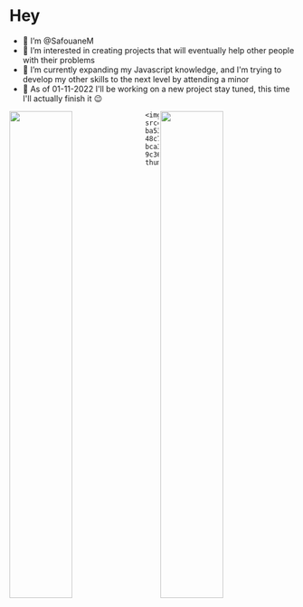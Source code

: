 # Hey
- 👋 I’m @SafouaneM
- 👀 I’m interested in creating projects that will eventually help other people with their problems
- 🌱 I’m currently expanding my Javascript knowledge, and I'm trying to develop my other skills to the next level by attending a minor
- 🍂 As of 01-11-2022 I'll be working on a new project stay tuned, this time I'll actually finish it 😉 

<!---
SafouaneM/SafouaneM is a ✨ special ✨ repository because its `README.md` (this file) appears on your GitHub profile.
You can click the Preview link to take a look at your changes.
--->


  <img align="left" width="47%" src="https://github-readme-stats.vercel.app/api?username=SafouaneM&show_icons=true&count_private=true" />

                                                                                                                                      


  <img align="right" width="47%" src="https://github-readme-stats.vercel.app/api/top-langs/?username=SafouaneM&layout=compact&langs_count=6" />

    <img src="https://domf5oio6qrcr.cloudfront.net/medialibrary/7909/conversions/b8a1309a-ba53-48c7-bca3-9c36aab2338a-thumb.jpg"/>
